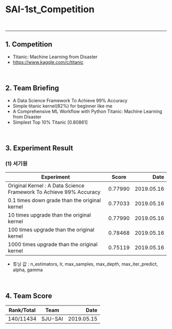 # SAI-1st_Competition

<br>
<hr>

## 1. Competition
 - Titanic: Machine Learning from Disaster
 - https://www.kaggle.com/c/titanic

<br>

## 2. Team Briefing
 - A Data Science Framework To Achieve 99% Accuracy
 - Simple titanic kernel(82%) for beginner like me 
 - A Comprehensive ML Workflow with Python Titanic: Machine Learning from Disaster
 - Simplest Top 10% Titanic [0.80861]

<br>


## 3. Experiment Result
### (1) 서기원

| Experiment | Score | Date |
|---|:---:|---:|
| Original Kernel : A Data Science Framework To Achieve 99% Accuracy | 0.77990 | 2019.05.16 |
| 0.1 times down grade than the original kernel | 0.77033 | 2019.05.16 |
| 10 times upgrade than the original kernel | 0.77990 | 2019.05.16 |
| 100 times upgrade than the original kernel | 0.78468 | 2019.05.16 |
| 1000 times upgrade than the original kernel | 0.75119 | 2019.05.16 |

 - 튜닝 값 : n_estimators, lr, max_samples, max_depth, max_iter_predict, alpha, gamma

<br>

## 4. Team Score

| Rank/Total | Team | Date |
|---|:---:|---:|
| 140/11434 | SJU-SAI | 2019.05.15 |
